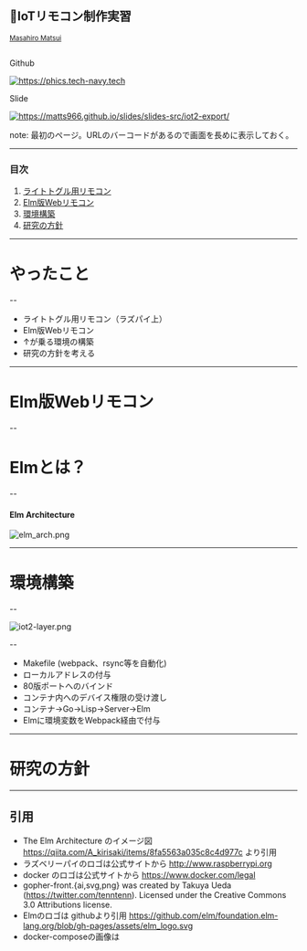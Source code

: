 
## IoTリモコン制作実習

<small>[Masahiro Matsui](https://tech-navy.tech)</small>
<div style='display:inline-block;'>
<p>Github</p>
<a rel='nofollow' href='https://github.com/Koshizuka-lab/2019_DUCRB_Remocon_Project/matsui' style='cursor:default;'><img src='https://chart.googleapis.com/chart?cht=qr&chl=https://github.com/Koshizuka-lab/2019_DUCRB_Remocon_Project/matsui&chs=210x210&choe=UTF-8&chld=L|2' alt='https://phics.tech-navy.tech' title='Service'></a>
</div>
<div style='display:inline-block;'>
<p>Slide</p>
<a rel='nofollow' href='https://matts966.github.io/slides/slides-src/iot2-export/' style='cursor:default'><img src='https://chart.googleapis.com/chart?cht=qr&chl=https%3A%2F%2Fmatts966.github.io%2Fslides%2Fslides-src%2Fiot-export%2F&chs=210x210&choe=UTF-8&chld=L|2' alt='https://matts966.github.io/slides/slides-src/iot2-export/' title='Slide'></a>
</div>

note: 最初のページ。URLのバーコードがあるので画面を長めに表示しておく。

---

### 目次

1. [ライトトグル用リモコン](#/2) 
2. [Elm版Webリモコン](#/3)
3. [環境構築](#/4)
4. [研究の方針](#/5)

---

# やったこと

--

- ライトトグル用リモコン（ラズパイ上）
- Elm版Webリモコン
- ↑が乗る環境の構築
- 研究の方針を考える

---

# Elm版Webリモコン

--

# Elmとは？

--

#### Elm Architecture

![elm_arch.png](./images/elm_arch.png)

---

# 環境構築

--

![iot2-layer.png](./images/iot2-layer.png)

--

- Makefile (webpack、rsync等を自動化)
- ローカルアドレスの付与
- 80版ポートへのバインド
- コンテナ内へのデバイス権限の受け渡し
- コンテナ→Go→Lisp→Server→Elm
- Elmに環境変数をWebpack経由で付与

---

# 研究の方針

---

## 引用

- The Elm Architecture のイメージ図 https://qiita.com/A_kirisaki/items/8fa5563a035c8c4d977c より引用
- ラズベリーパイのロゴは公式サイトから http://www.raspberrypi.org
- docker のロゴは公式サイトから https://www.docker.com/legal
- gopher-front.{ai,svg,png} was created by Takuya Ueda (https://twitter.com/tenntenn). Licensed under the Creative Commons 3.0 Attributions license.
- Elmのロゴは githubより引用 https://github.com/elm/foundation.elm-lang.org/blob/gh-pages/assets/elm_logo.svg
- docker-composeの画像は